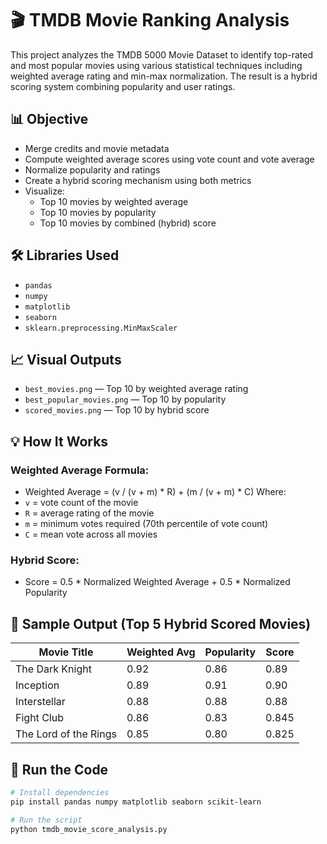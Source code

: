 # 🎬 TMDB Movie Ranking Analysis

This project analyzes the TMDB 5000 Movie Dataset to identify top-rated and most popular movies using various statistical techniques including weighted average rating and min-max normalization. The result is a hybrid scoring system combining popularity and user ratings.


## 📊 Objective

- Merge credits and movie metadata
- Compute weighted average scores using vote count and vote average
- Normalize popularity and ratings
- Create a hybrid scoring mechanism using both metrics
- Visualize:
  - Top 10 movies by weighted average
  - Top 10 movies by popularity
  - Top 10 movies by combined (hybrid) score

## 🛠️ Libraries Used

- `pandas`
- `numpy`
- `matplotlib`
- `seaborn`
- `sklearn.preprocessing.MinMaxScaler`

## 📈 Visual Outputs

- `best_movies.png` — Top 10 by weighted average rating
- `best_popular_movies.png` — Top 10 by popularity
- `scored_movies.png` — Top 10 by hybrid score

## 💡 How It Works

### Weighted Average Formula:
 - Weighted Average = (v / (v + m) * R) + (m / (v + m) * C)
 Where:
- `v` = vote count of the movie
- `R` = average rating of the movie
- `m` = minimum votes required (70th percentile of vote count)
- `C` = mean vote across all movies

### Hybrid Score:
- Score = 0.5 * Normalized Weighted Average + 0.5 * Normalized Popularity

  
## 📸 Sample Output (Top 5 Hybrid Scored Movies)

| Movie Title           | Weighted Avg | Popularity | Score |
|-----------------------|--------------|------------|-------|
| The Dark Knight       | 0.92         | 0.86       | 0.89  |
| Inception             | 0.89         | 0.91       | 0.90  |
| Interstellar          | 0.88         | 0.88       | 0.88  |
| Fight Club            | 0.86         | 0.83       | 0.845 |
| The Lord of the Rings | 0.85         | 0.80       | 0.825 |

## 🧪 Run the Code

```bash
# Install dependencies
pip install pandas numpy matplotlib seaborn scikit-learn

# Run the script
python tmdb_movie_score_analysis.py


